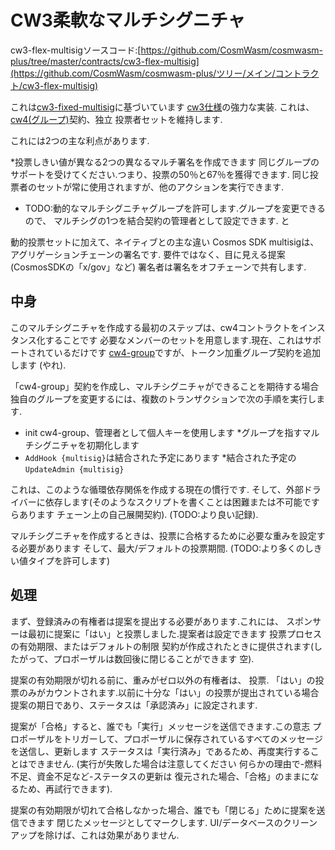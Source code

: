 # CW3柔軟なマルチシグニチャ

cw3-flex-multisigソースコード:[https://github.com/CosmWasm/cosmwasm-plus/tree/master/contracts/cw3-flex-multisig](https://github.com/CosmWasm/cosmwasm-plus/ツリー/メイン/コントラクト/cw3-flex-multisig)

これは[cw3-fixed-multisig](02-cw3-fixed-spec.md)に基づいています
[cw3仕様](01-spec.md)の強力な実装.
これは、
[cw4(グループ)](../cw4/01-spec.md)契約、独立
投票者セットを維持します.

これには2つの主な利点があります.

*投票しきい値が異なる2つの異なるマルチ署名を作成できます
  同じグループのサポートを受けてください.つまり、投票の50％と67％を獲得できます.
  同じ投票者のセットが常に使用されますが、他のアクションを実行できます.
* TODO:動的なマルチシグニチャグループを許可します.グループを変更できるので、
  マルチシグの1つを結合契約の管理者として設定できます.
  と

動的投票セットに加えて、ネイティブとの主な違い
Cosmos SDK multisigは、アグリゲーションチェーンの署名です.
要件ではなく、目に見える提案(CosmosSDKの「x/gov」など)
署名者は署名をオフチェーンで共有します.

## 中身

このマルチシグニチャを作成する最初のステップは、cw4コントラクトをインスタンス化することです
必要なメンバーのセットを用意します.現在、これはサポートされているだけです
[cw4-group](../cw4/02-cw4-group-spec.md)ですが、トークン加重グループ契約を追加します
(やれ).

「cw4-group」契約を作成し、マルチシグニチャができることを期待する場合
独自のグループを変更するには、複数のトランザクションで次の手順を実行します.

* init cw4-group、管理者として個人キーを使用します
*グループを指すマルチシグニチャを初期化します
* `AddHook {multisig}`は結合された予定にあります
*結合された予定の `UpdateAdmin {multisig}`

これは、このような循環依存関係を作成する現在の慣行です.
そして、外部ドライバーに依存します(そのようなスクリプトを書くことは困難または不可能ですらあります
チェーン上の自己展開契約). (TODO:より良い記録).

マルチシグニチャを作成するときは、投票に合格するために必要な重みを設定する必要があります
そして、最大/デフォルトの投票期間. (TODO:より多くのしきい値タイプを許可します)

## 処理

まず、登録済みの有権者は提案を提出する必要があります.これには、
スポンサーは最初に提案に「はい」と投票しました.提案者は設定できます
投票プロセスの有効期限、またはデフォルトの制限
契約が作成されたときに提供されます(したがって、プロポーザルは数回後に閉じることができます
空).

提案の有効期限が切れる前に、重みがゼロ以外の有権者は、
投票. 「はい」の投票のみがカウントされます.以前に十分な「はい」の投票が提出されている場合
提案の期日であり、ステータスは「承認済み」に設定されます.

提案が「合格」すると、誰でも「実行」メッセージを送信できます.この意志
プロポーザルをトリガーして、プロポーザルに保存されているすべてのメッセージを送信し、更新します
ステータスは「実行済み」であるため、再度実行することはできません. (実行が失敗した場合は注意してください
何らかの理由で-燃料不足、資金不足など-ステータスの更新は
復元された場合、「合格」のままになるため、再試行できます).

提案の有効期限が切れて合格しなかった場合、誰でも「閉じる」ために提案を送信できます
閉じたメッセージとしてマークします. UI/データベースのクリーンアップを除けば、これは効果がありません.
